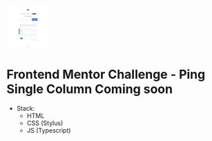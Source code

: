 <img src="./Desktop.jpg" style="width:100px; height:100px;">
<br/>

# Frontend Mentor Challenge - Ping Single Column Coming soon

- Stack: 
  - HTML
  - CSS (Stylus)
  - JS (Typescript)
